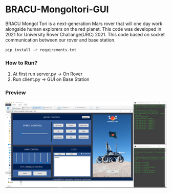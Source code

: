 # BRACU-Mongoltori-GUI
BRACU Mongol Tori is a next-generation Mars rover that will one day work alongside human explorers on the red planet. This code was developed in 2021 for University Rover Challange(URC) 2021. This code based on socket communication between our rover and base station. 

```
pip install -r requirements.txt
```
### How to Run?
1. At first run server.py -> On Rover
2. Run client.py -> GUI on Base Station

### Preview
![](SS/Capture.PNG)
